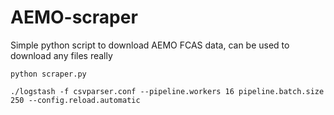 # AEMO-scraper
Simple python script to download AEMO FCAS data, can be used to download any files really

`python scraper.py`

`./logstash -f csvparser.conf --pipeline.workers 16 pipeline.batch.size 250 --config.reload.automatic`
